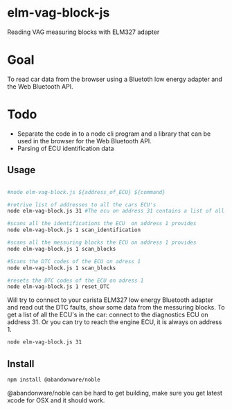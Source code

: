 # elm-vag-block-js
Reading VAG measuring blocks with ELM327 adapter

# Goal
To read car data from the browser using a Bluetoth low energy adapter and the Web Bluetooth API.

# Todo

* Separate the code in to a node cli program and a library that can be used in the browser for the Web Bluetooth API.
* Parsing of ECU identification data

## Usage

``` bash

#node elm-vag-block.js ${address_of_ECU} ${command}

#retrive list of addresses to all the cars ECU's
node elm-vag-block.js 31 #The ecu on address 31 contains a list of all other ECU's

#scans all the identifications the ECU  on address 1 provides
node elm-vag-block.js 1 scan_identification 

#scans all the messuring blocks the ECU on address 1 provides
node elm-vag-block.js 1 scan_blocks

#Scans the DTC codes of the ECU on adress 1 
node elm-vag-block.js 1 scan_blocks

#resets the DTC codes of the ECU on adress 1 
node elm-vag-block.js 1 reset_DTC

```

Will try to connect to your carista ELM327 low energy Bluetooth adapter and read out the DTC faults, show some data from the messuring blocks.
To get a list of all the ECU's in the car: connect to the diagnostics ECU on address 31. Or you can try to reach the engine ECU, it is always on address 1.
``` bash
node elm-vag-block.js 31
```

## Install
``` bash
npm install @abandonware/noble
```

@abandonware/noble can be hard to get building, make sure you get latest xcode for OSX and it should work.
